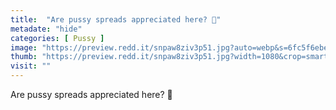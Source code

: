 ```yaml
---
title:  "Are pussy spreads appreciated here? 🥺"
metadate: "hide"
categories: [ Pussy ]
image: "https://preview.redd.it/snpaw8ziv3p51.jpg?auto=webp&s=6fc5f6ebeb1c731a404ee579df9b1d180cf5375f"
thumb: "https://preview.redd.it/snpaw8ziv3p51.jpg?width=1080&crop=smart&auto=webp&s=0250ef64ea442f20b5f10b4e9d1c3587edcd9cd4"
visit: ""
---
```

Are pussy spreads appreciated here? 🥺
